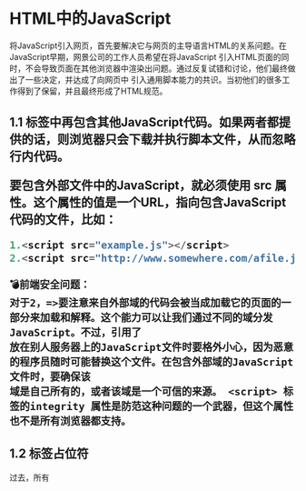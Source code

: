# HTML中的JavaScript

将JavaScript引入网页，首先要解决它与网页的主导语言HTML的关系问题。在JavaScript早期，网景公司的工作人员希望在将JavaScript
引入HTML页面的同时，不会导致页面在其他浏览器中渲染出问题。通过反复试错和讨论，他们最终做出了一些决定，并达成了向网页中
引入通用脚本能力的共识。当初他们的很多工作得到了保留，并且最终形成了HTML规范。

## 1.1 <script> 元素

    <script> 元素有下列8个属性。

*  async ：可选。表示应该立即开始下载脚本，但不能阻止其他页面动作，比如下载资源或等待其他脚本加载。只对外部脚本文件有效。
*  charset ：可选。使用 src 属性指定的代码字符集。这个属性很少使用，因为大多数浏览器不在乎它的值。
*  crossorigin ：可选。配置相关请求的CORS（跨源资源共享）设置。默认不使用CORS。
*  crossorigin="anonymous" 配置文件请求不必设置凭据标志。 crossorigin="use-credentials" 设置凭据标志，意味着出站请求会包含凭据。
*  defer ：可选。表示在文档解析和显示完成后再执行脚本是没有问题的。只对外部脚本文件有效。在IE7及更早的版本中，对行内脚本也可以指定这个属性。
*  integrity ：可选。允许比对接收到的资源和指定的加密签名以验证子资源完整性（SRI，Subresource Intergrity）。如果接收到的资源的签名与这个属性指定的签名不匹配，则页面会报错，脚本不会执行。这个属性可以用于确保内容分发网络（CDN，Content Delivery Network）不会提供恶意内容。
*  src ：可选。表示包含要执行的代码的外部文件。
*  type ：可选。代替 language ，表示代码块中脚本语言的内
容类型（也称MIME类型）。按照惯例，这个值始终都
是 "text/javascript" ，尽管 "text/javascript" 和 "text/ecmascript" 都已经废弃了。JavaScript文件的MIME类型通常是 "application/xjavascript" ，不过给type属性这个值有可能导致脚本被忽略。在非IE的浏览器中有效的其他值还有 "application/javascript" 和 "application/ecmascript" 。如果这个值是 module ，则代码会被当成ES6模块，而且只有这时候代码中才能出现 import 和 export 关键字。

使用 <script> 的方式有两种：通过它直接在网页中嵌入JavaScript代码，以及通过它在网页中包含外部JavaScript文件。

要嵌入行内JavaScript代码，直接把代码放在 <script> 元素中就行：

```javascript
<script>
function sayHi() {
console.log("Hi!");
}
</script>
```
>注意：另外，使用了 src 属性的 <script> 元素不应该再在<script> 和 </script> 标签中再包含其他JavaScript代码。如果两者都提供的话，则浏览器只会下载并执行脚本文件，从而忽略行内代码。

要包含外部文件中的JavaScript，就必须使用 src 属性。这个属性的值是一个URL，指向包含JavaScript代码的文件，比如：
```javascript
1.<script src="example.js"></script>
2.<script src="http://www.somewhere.com/afile.js"></script>

```
    💣前端安全问题：
    对于2，=>要注意来自外部域的代码会被当成加载它的页面的一部分来加载和解释。这个能力可以让我们通过不同的域分发JavaScript。不过，引用了
    放在别人服务器上的JavaScript文件时要格外小心，因为恶意的程序员随时可能替换这个文件。在包含外部域的JavaScript文件时，要确保该
    域是自己所有的，或者该域是一个可信的来源。 <script> 标签的integrity 属性是防范这种问题的一个武器，但这个属性也不是所有浏览器都支持。

## 1.2 标签占位符

过去，所有 <script> 元素都被放在页面的 <head> 标签内，

这种做法的主要目的是把外部的CSS和JavaScript文件都集中放到一起。不过，把所有JavaScript文件都放在 <head> 里，也就意味着
必须把所有JavaScript代码都下载、解析和解释完成后，才能开始渲染页面（页面在浏览器解析到 <body> 的起始标签时开始渲染）。
对于需要很多JavaScript的页面，这会导致页面渲染的明显延迟，在此期间浏览器窗口完全空白。为解决这个问题，现代Web应用程序通常将所
有JavaScript引用放在 <body> 元素中的页面内容后面，如下面的例子所示：

```javascript
<!DOCTYPE html>
<html>
<head>
<title>Example HTML Page</title>
</head>
<body>
<!-- 这里是页面内容 -->
<script src="example1.js"></script>
<script src="example2.js"></script>
</body>
</html>
```

这样一来，页面会在处理JavaScript代码之前完全渲染页面。用户会感觉页面加载更快了，因为浏览器显示空白页面的时间短了。

## 1.3 推迟执行脚本（可以加快/优化运行效率）

* HTML 4.01为 <script> 元素定义了一个叫 defer 的属性。这个属性表示脚本在执行的时候不会改变页面的结构。因此，这个脚本
完全可以在整个页面解析完之后再运行。在 <script> 元素上设置defer 属性，会告诉浏览器应该立即开始下载，但执行应该推迟：


```javascript
<!DOCTYPE html>
<html>
<head>
<title>Example HTML Page</title>
<script defer src="example1.js"></script>
<script defer src="example2.js"></script>
</head>
<body>
<!-- 这里是页面内容 -->
</body>
</html>
```

* 虽然这个例子中的 <script> 元素包含在页面的 <head> 中，但它们会在浏览器解析到结束的 </html> 标签后才会执行。HTML5
规范要求脚本应该按照它们出现的顺序执行，因此第一个推迟的脚本会在第二个推迟的脚本之前执行，而且两者都会在
DOMContentLoaded 事件之前执行（关于事件，请参考第17章）。不过在实际当中，推迟执行的脚本不一定总会按顺序执行或者在
DOMContentLoaded 事件之前执行，因此最好只包含一个这样的脚本。

* 对 defer 属性的支持是从IE4、Firefox 3.5、Safari 5和Chrome 7开始的。其他所有浏览器则会忽略这个属性，按照通常的做法来处理
脚本。考虑到这一点，还是把要推迟执行的脚本放在页面底部比较好。



      注意 对于XHTML文档，指定 defer 属性时应该写成defer="defer" 。  

## 1.4 异步执行脚本

HTML5为 <script> 元素定义了 async 属性。 async 属性与 defer 类似。当然，它们两者也都只适用于外部脚本，都会告诉浏览器立即开始下载。不过，与 defer不同的是，标记为 async 的脚本并不保证能按照它们出现的次序执行

      注意 对于XHTML文档，指定 async 属性时应该写成async="async" 。

## 1.5 动态加载脚本

除了 <script> 标签，还有其他方式可以加载脚本。因为JavaScript可以使用DOM API，所以通过向DOM中动态添加 script元素同样可以加载指定的脚本。只要创建一个 script 元素并将其添加到DOM即可。

```javascript
let script = document.createElement('script');
script.src = 'gibberish.js';
document.head.appendChild(script);
```













